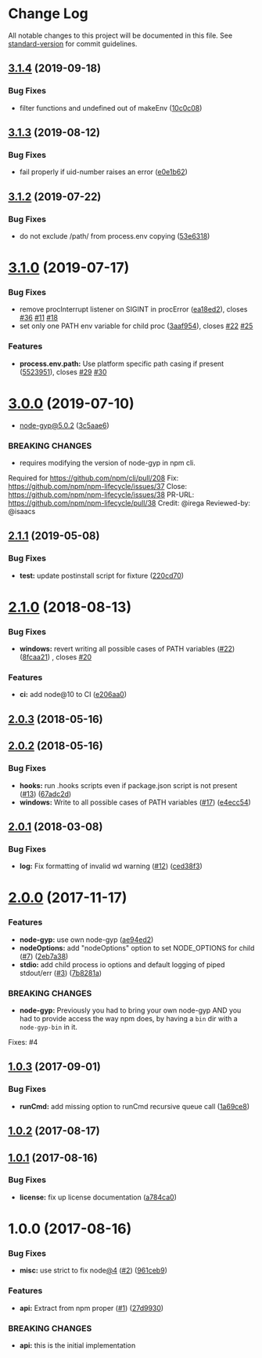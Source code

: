 # Change Log

All notable changes to this project will be documented in this file.
See [standard-version](https://github.com/conventional-changelog/standard-version) for commit guidelines.

<a name="3.1.4"></a>

## [3.1.4](https://github.com/npm/lifecycle/compare/v3.1.3...v3.1.4) (2019-09-18)

### Bug Fixes

* filter functions and undefined out of makeEnv ([10c0c08](https://github.com/npm/lifecycle/commit/10c0c08))

<a name="3.1.3"></a>

## [3.1.3](https://github.com/npm/lifecycle/compare/v3.1.2...v3.1.3) (2019-08-12)

### Bug Fixes

* fail properly if uid-number raises an error ([e0e1b62](https://github.com/npm/lifecycle/commit/e0e1b62))

<a name="3.1.2"></a>

## [3.1.2](https://github.com/npm/lifecycle/compare/v3.1.1...v3.1.2) (2019-07-22)

### Bug Fixes

* do not exclude /path/ from process.env copying ([53e6318](https://github.com/npm/lifecycle/commit/53e6318))

<a name="3.1.0"></a>

# [3.1.0](https://github.com/npm/lifecycle/compare/v3.0.0...v3.1.0) (2019-07-17)

### Bug Fixes

* remove procInterrupt listener on SIGINT in procError ([ea18ed2](https://github.com/npm/lifecycle/commit/ea18ed2)),
  closes [#36](https://github.com/npm/lifecycle/issues/36) [#11](https://github.com/npm/lifecycle/issues/11) [#18](https://github.com/npm/lifecycle/issues/18)
* set only one PATH env variable for child proc ([3aaf954](https://github.com/npm/lifecycle/commit/3aaf954)),
  closes [#22](https://github.com/npm/lifecycle/issues/22) [#25](https://github.com/npm/lifecycle/issues/25)

### Features

* **process.env.path:** Use platform specific path casing if
  present ([5523951](https://github.com/npm/lifecycle/commit/5523951)),
  closes [#29](https://github.com/npm/lifecycle/issues/29) [#30](https://github.com/npm/lifecycle/issues/30)

<a name="3.0.0"></a>

# [3.0.0](https://github.com/npm/lifecycle/compare/v2.1.1...v3.0.0) (2019-07-10)

* node-gyp@5.0.2 ([3c5aae6](https://github.com/npm/lifecycle/commit/3c5aae6))

### BREAKING CHANGES

* requires modifying the version of node-gyp in npm cli.

Required for https://github.com/npm/cli/pull/208
Fix: https://github.com/npm/npm-lifecycle/issues/37
Close: https://github.com/npm/npm-lifecycle/issues/38
PR-URL: https://github.com/npm/npm-lifecycle/pull/38
Credit: @irega Reviewed-by: @isaacs

<a name="2.1.1"></a>

## [2.1.1](https://github.com/npm/lifecycle/compare/v2.1.0...v2.1.1) (2019-05-08)

### Bug Fixes

* **test:** update postinstall script for fixture ([220cd70](https://github.com/npm/lifecycle/commit/220cd70))

<a name="2.1.0"></a>

# [2.1.0](https://github.com/npm/lifecycle/compare/v2.0.3...v2.1.0) (2018-08-13)

### Bug Fixes

* **windows:** revert writing all possible cases of PATH
  variables ([#22](https://github.com/npm/lifecycle/issues/22)) ([8fcaa21](https://github.com/npm/lifecycle/commit/8fcaa21))
  , closes [#20](https://github.com/npm/lifecycle/issues/20)

### Features

* **ci:** add node@10 to CI ([e206aa0](https://github.com/npm/lifecycle/commit/e206aa0))

<a name="2.0.3"></a>

## [2.0.3](https://github.com/npm/lifecycle/compare/v2.0.2...v2.0.3) (2018-05-16)

<a name="2.0.2"></a>

## [2.0.2](https://github.com/npm/lifecycle/compare/v2.0.1...v2.0.2) (2018-05-16)

### Bug Fixes

* **hooks:** run .hooks scripts even if package.json script is not
  present ([#13](https://github.com/npm/lifecycle/issues/13)) ([67adc2d](https://github.com/npm/lifecycle/commit/67adc2d))
* **windows:** Write to all possible cases of PATH
  variables ([#17](https://github.com/npm/lifecycle/issues/17)) ([e4ecc54](https://github.com/npm/lifecycle/commit/e4ecc54))

<a name="2.0.1"></a>

## [2.0.1](https://github.com/npm/lifecycle/compare/v2.0.0...v2.0.1) (2018-03-08)

### Bug Fixes

* **log:** Fix formatting of invalid wd
  warning ([#12](https://github.com/npm/lifecycle/issues/12)) ([ced38f3](https://github.com/npm/lifecycle/commit/ced38f3))

<a name="2.0.0"></a>

# [2.0.0](https://github.com/npm/lifecycle/compare/v1.0.3...v2.0.0) (2017-11-17)

### Features

* **node-gyp:** use own node-gyp ([ae94ed2](https://github.com/npm/lifecycle/commit/ae94ed2))
* **nodeOptions:** add "nodeOptions" option to set NODE_OPTIONS for
  child ([#7](https://github.com/npm/lifecycle/issues/7)) ([2eb7a38](https://github.com/npm/lifecycle/commit/2eb7a38))
* **stdio:** add child process io options and default logging of piped
  stdout/err ([#3](https://github.com/npm/lifecycle/issues/3)) ([7b8281a](https://github.com/npm/lifecycle/commit/7b8281a))

### BREAKING CHANGES

* **node-gyp:** Previously you had to bring your own node-gyp AND you had to provide access the way npm does, by having
  a `bin` dir with a
  `node-gyp-bin` in it.

Fixes: #4

<a name="1.0.3"></a>

## [1.0.3](https://github.com/npm/lifecycle/compare/v1.0.2...v1.0.3) (2017-09-01)

### Bug Fixes

* **runCmd:** add missing option to runCmd recursive queue
  call ([1a69ce8](https://github.com/npm/lifecycle/commit/1a69ce8))

<a name="1.0.2"></a>

## [1.0.2](https://github.com/npm/lifecycle/compare/v1.0.1...v1.0.2) (2017-08-17)

<a name="1.0.1"></a>

## [1.0.1](https://github.com/npm/lifecycle/compare/v1.0.0...v1.0.1) (2017-08-16)

### Bug Fixes

* **license:** fix up license documentation ([a784ca0](https://github.com/npm/lifecycle/commit/a784ca0))

<a name="1.0.0"></a>

# 1.0.0 (2017-08-16)

### Bug Fixes

* **misc:** use strict to fix
  node[@4](https://github.com/4) ([#2](https://github.com/npm/lifecycle/issues/2)) ([961ceb9](https://github.com/npm/lifecycle/commit/961ceb9))

### Features

* **api:** Extract from npm
  proper ([#1](https://github.com/npm/lifecycle/issues/1)) ([27d9930](https://github.com/npm/lifecycle/commit/27d9930))

### BREAKING CHANGES

* **api:** this is the initial implementation
